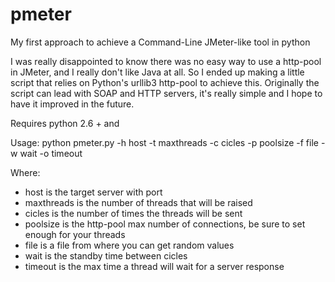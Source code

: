# pmeter
My first approach to achieve a Command-Line JMeter-like tool in python

I was really disappointed to know there was no easy way to use a http-pool in JMeter, and I really don't like Java at all. So I ended up making a little script that relies on Python's urllib3 http-pool to achieve this. Originally the script can lead with SOAP and HTTP servers, it's really simple and I hope to have it improved in the future. 

Requires python 2.6 + and 

Usage:
python pmeter.py -h host -t maxthreads -c cicles -p poolsize -f file -w wait -o timeout

Where: 
  - host is the target server with port
  - maxthreads is the number of threads that will be raised 
  - cicles is the number of times the threads will be sent
  - poolsize is the http-pool max number of connections, be sure to set enough for your threads
  - file is a file from where you can get random values
  - wait is the standby time between cicles
  - timeout is the max time a thread will wait for a server response
